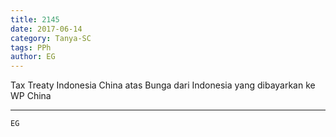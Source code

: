 ```yaml
---
title: 2145
date: 2017-06-14
category: Tanya-SC
tags: PPh
author: EG
---
```


Tax Treaty Indonesia China atas Bunga dari Indonesia yang dibayarkan ke WP China

---



`EG`
